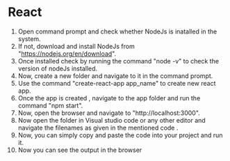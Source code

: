 # React
1. Open command prompt and check whether NodeJs is inatalled in the system.
2. If not, download and install NodeJs from "https://nodejs.org/en/download".
3. Once installed check by running the command "node -v" to check the version of nodeJs installed.
4. Now, create a new folder and navigate to it in the command prompt.
5. Use the command "create-react-app app_name" to create new react app.
6. Once the app is created , navigate to the app folder and run the command "npm start".
7. Now, open the browser and navigate to "http://localhost:3000".
8. Now open the folder in Visual studio code or any other editor and navigate the filenames as given in the mentioned code .
9. Now, you can simply copy and paste the code into your project and run it.
10. Now you can see  the output in the browser
